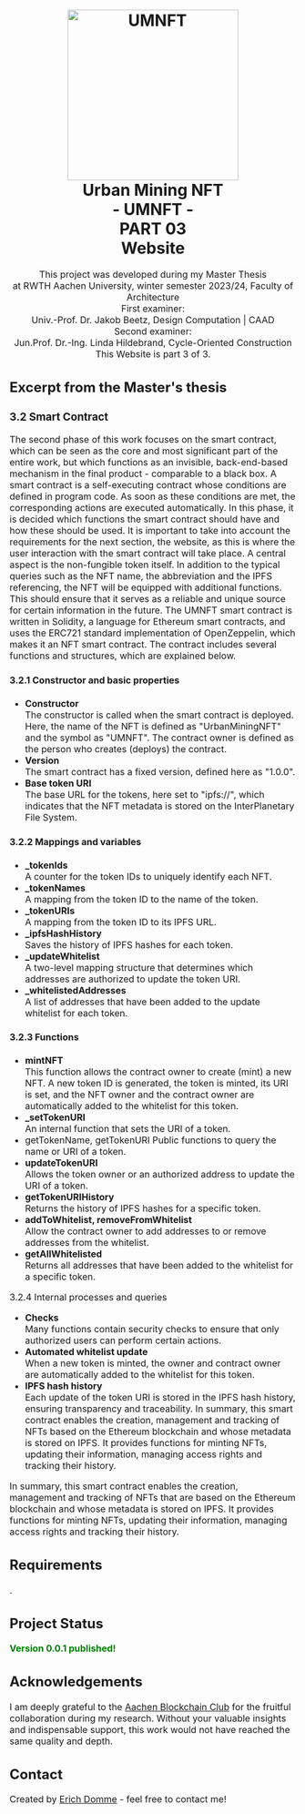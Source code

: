<h1 align="center">
  <a name="logo"><img src="public\icon_blue_nft.svg" alt="UMNFT" width="300"></a>
  <br>
  Urban Mining NFT <br>
  - UMNFT - <br>
  PART 03 <br>
  Website
</h1>

<div align="center"></div>

<p align="center"><font size="3">
This project was developed during my Master Thesis<br>
at RWTH Aachen University, winter semester 2023/24, Faculty of Architecture<br>
First examiner:<br>
Univ.-Prof. Dr. Jakob Beetz, Design Computation | CAAD<br>
Second examiner:<br>
Jun.Prof. Dr.-Ing. Linda Hildebrand, Cycle-Oriented Construction<br>
This Website is part 3 of 3. </p>

## Excerpt from the Master's thesis
### 3.2 Smart Contract
The second phase of this work focuses on the smart contract, which can be seen as the core and most significant part of the entire work, but which functions as an invisible, back-end-based mechanism in the final product - comparable to a black box. A smart contract is a self-executing contract whose conditions are defined in program code. As soon as these conditions are met, the corresponding actions are executed automatically.
In this phase, it is decided which functions the smart contract should have and how these should be used. It is important to take into account the requirements for the next section, the website, as this is where the user interaction with the smart contract will take place. A central aspect is the non-fungible token itself. In addition to the typical queries such as the NFT name, the abbreviation and the IPFS referencing, the NFT will be equipped with additional functions. This should ensure that it serves as a reliable and unique source for certain information in the future.
The UMNFT smart contract is written in Solidity, a language for Ethereum smart contracts, and uses the ERC721 standard implementation of OpenZeppelin, which makes it an NFT smart contract. The contract includes several functions and structures, which are explained below.

#### 3.2.1 Constructor and basic properties
- **Constructor**<br>
The constructor is called when the smart contract is deployed. Here, the name of the NFT is defined as "UrbanMiningNFT" and the symbol as "UMNFT". The contract owner is defined as the person who creates (deploys) the contract.
- **Version**<br>
The smart contract has a fixed version, defined here as "1.0.0".
- **Base token URI**<br>
The base URL for the tokens, here set to "ipfs://", which indicates that the NFT metadata is stored on the InterPlanetary File System.

#### 3.2.2 Mappings and variables
- **_tokenIds**<br>
A counter for the token IDs to uniquely identify each NFT.
- **_tokenNames**<br>
A mapping from the token ID to the name of the token.
- **_tokenURIs**<br>
A mapping from the token ID to its IPFS URL.
- **_ipfsHashHistory**<br>
Saves the history of IPFS hashes for each token.
- **_updateWhitelist**<br>
A two-level mapping structure that determines which addresses are authorized to update the token URI.
- **_whitelistedAddresses**<br>
A list of addresses that have been added to the update whitelist for each token.

#### 3.2.3 Functions
- **mintNFT**<br>
This function allows the contract owner to create (mint) a new NFT. A new token ID is generated, the token is minted, its URI is set, and the NFT owner and the contract owner are automatically added to the whitelist for this token.
- **_setTokenURI**<br>
An internal function that sets the URI of a token.
- getTokenName, getTokenURI
Public functions to query the name or URI of a token.
- **updateTokenURI**<br>
Allows the token owner or an authorized address to update the URI of a token.
- **getTokenURIHistory**<br>
Returns the history of IPFS hashes for a specific token.
- **addToWhitelist, removeFromWhitelist**<br>
Allow the contract owner to add addresses to or remove addresses from the whitelist.
- **getAllWhitelisted**<br>
Returns all addresses that have been added to the whitelist for a specific token.

3.2.4 Internal processes and queries
- **Checks**<br>
Many functions contain security checks to ensure that only authorized users can perform certain actions.
- **Automated whitelist update**<br>
When a new token is minted, the owner and contract owner are automatically added to the whitelist for this token.
- **IPFS hash history**<br>
Each update of the token URI is stored in the IPFS hash history, ensuring transparency and traceability.
In summary, this smart contract enables the creation, management and tracking of NFTs based on the Ethereum blockchain and whose metadata is stored on IPFS. It provides functions for minting NFTs, updating their information, managing access rights and tracking their history.

In summary, this smart contract enables the creation, management and tracking of NFTs that are based on the Ethereum blockchain and whose metadata is stored on IPFS. It provides functions for minting NFTs, updating their information, managing access rights and tracking their history.


## Requirements
.

## Project Status
<span style="color:green">**Version 0.0.1 published!**</span>
<!-- _complete_ / _no longer being worked on_. If you are no longer working on it, provide reasons why.-->

## Acknowledgements
I am deeply grateful to the [Aachen Blockchain Club](https://www.aachen-blockchain.de) for the fruitful collaboration during my research. Without your valuable insights and indispensable support, this work would not have reached the same quality and depth.

## Contact
Created by [Erich Domme](mailto:erich.domme@rwth-aachen.de) - feel free to contact me!